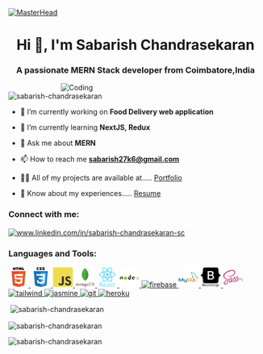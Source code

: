 [![MasterHead](https://user-images.githubusercontent.com/27279740/164895446-7bcdb5b4-06dd-4763-aa96-80e0fbdf4667.png)](https://sc-portfolio-sc.netlify.app/)
<h1 align="center">Hi 👋, I'm Sabarish Chandrasekaran</h1>
<h3 align="center">A passionate MERN Stack developer from Coimbatore,India</h3>
<img align="right" alt="Coding" width="400" src="https://cdn.dribbble.com/users/1162077/screenshots/3848914/programmer.gif">

<p align="left"> <img src="https://komarev.com/ghpvc/?username=sabarish-chandrasekaran&label=Profile%20views&color=0e75b6&style=flat" alt="sabarish-chandrasekaran" /> </p>

- 🔭 I’m currently working on **Food Delivery web application**

- 🌱 I’m currently learning **NextJS, Redux**

- 💬 Ask me about **MERN**

- 📫 How to reach me **sabarish27k6@gmail.com**

- 👨‍💻 All of my projects are available at..... [Portfolio](https://sc-portfolio-sc.netlify.app/)

- 📄 Know about my experiences..... [Resume](https://drive.google.com/file/d/1k8GqikelhUw2yUBa1hesBiEtPlTdWaeS/view?usp=share_link)

<h3 align="left">Connect with me:</h3>
<p align="left">
<a href="https://linkedin.com/in/www.linkedin.com/in/sabarish-chandrasekaran-sc" target="blank"><img align="center" src="https://raw.githubusercontent.com/rahuldkjain/github-profile-readme-generator/master/src/images/icons/Social/linked-in-alt.svg" alt="www.linkedin.com/in/sabarish-chandrasekaran-sc" height="30" width="40" /></a>
</p>

<h3 align="left">Languages and Tools:</h3>
<p align="left">
      <a href="https://www.w3.org/html/" target="_blank" rel="noreferrer">
        <img
          src="https://raw.githubusercontent.com/devicons/devicon/master/icons/html5/html5-original-wordmark.svg"
          alt="html5"
          width="40"
          height="40"
        />
      </a>
      <a href="https://www.w3schools.com/css/" target="_blank" rel="noreferrer">
        <img
          src="https://raw.githubusercontent.com/devicons/devicon/master/icons/css3/css3-original-wordmark.svg"
          alt="css3"
          width="40"
          height="40"
        />
      </a>
      <a
        href="https://developer.mozilla.org/en-US/docs/Web/JavaScript"
        target="_blank"
        rel="noreferrer"
      >
        <img
          src="https://raw.githubusercontent.com/devicons/devicon/master/icons/javascript/javascript-original.svg"
          alt="javascript"
          width="40"
          height="40"
        />
      </a>
      <a href="https://www.mongodb.com/" target="_blank" rel="noreferrer">
        <img
          src="https://raw.githubusercontent.com/devicons/devicon/master/icons/mongodb/mongodb-original-wordmark.svg"
          alt="mongodb"
          width="40"
          height="40"
        />
      </a>
      <a href="https://reactjs.org/" target="_blank" rel="noreferrer">
        <img
          src="https://raw.githubusercontent.com/devicons/devicon/master/icons/react/react-original-wordmark.svg"
          alt="react"
          width="40"
          height="40"
        />
      </a>
      <a href="https://nodejs.org" target="_blank" rel="noreferrer">
        <img
          src="https://raw.githubusercontent.com/devicons/devicon/master/icons/nodejs/nodejs-original-wordmark.svg"
          alt="nodejs"
          width="40"
          height="40"
        />
      </a>
      <a href="https://firebase.google.com/" target="_blank" rel="noreferrer">
        <img
          src="https://www.vectorlogo.zone/logos/firebase/firebase-icon.svg"
          alt="firebase"
          width="40"
          height="40"
        />
      </a>
      <a href="https://www.mysql.com/" target="_blank" rel="noreferrer">
        <img
          src="https://raw.githubusercontent.com/devicons/devicon/master/icons/mysql/mysql-original-wordmark.svg"
          alt="mysql"
          width="40"
          height="40"
          />
      </a>
      <a href="https://getbootstrap.com" target="_blank" rel="noreferrer">
        <img
          src="https://raw.githubusercontent.com/devicons/devicon/master/icons/bootstrap/bootstrap-plain-wordmark.svg"
          alt="bootstrap"
          width="40"
          height="40"
        />
      </a>
      <a href="https://sass-lang.com" target="_blank" rel="noreferrer">
        <img
        src="https://raw.githubusercontent.com/devicons/devicon/master/icons/sass/sass-original.svg"
        alt="sass"
        width="40"
          height="40"
        />
      </a>
      <a href="https://tailwindcss.com/" target="_blank" rel="noreferrer">
        <img
          src="https://www.vectorlogo.zone/logos/tailwindcss/tailwindcss-icon.svg"
          alt="tailwind"
          width="40"
          height="40"
          />
      </a>
      <a href="https://jasmine.github.io/" target="_blank" rel="noreferrer">
        <img
        src="https://www.vectorlogo.zone/logos/jasmine/jasmine-icon.svg"
        alt="jasmine"
          width="40"
          height="40"
        />
      </a>
      <a href="https://git-scm.com/" target="_blank" rel="noreferrer">
        <img
          src="https://www.vectorlogo.zone/logos/git-scm/git-scm-icon.svg"
          alt="git"
          width="40"
          height="40"
        />
      </a>
      <a href="https://heroku.com" target="_blank" rel="noreferrer">
        <img
        src="https://www.vectorlogo.zone/logos/heroku/heroku-icon.svg"
          alt="heroku"
          width="40"
          height="40"
        />
      </a>
    </p>



<p>&nbsp;<img align="center" src="https://github-readme-stats.vercel.app/api?username=sabarish-chandrasekaran&show_icons=true&locale=en" alt="sabarish-chandrasekaran" /></p>

<p><img align="center" src="https://github-readme-streak-stats.herokuapp.com/?user=sabarish-chandrasekaran&" alt="sabarish-chandrasekaran" /></p>

<p><img align="left" src="https://github-readme-stats.vercel.app/api/top-langs?username=sabarish-chandrasekaran&show_icons=true&locale=en&layout=compact" alt="sabarish-chandrasekaran" /></p>

